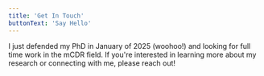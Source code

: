 ```yaml
---
title: 'Get In Touch'
buttonText: 'Say Hello'
---
```



I just defended my PhD in January of 2025 (woohoo!) and looking for full time work in the mCDR field. If you're interested in learning more about my research or connecting with me, please reach out!

